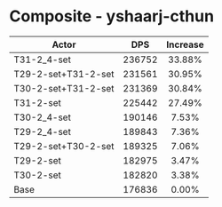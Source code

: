 # Composite - yshaarj-cthun
| Actor | DPS | Increase |
|---|:---:|:---:|
|T31-2_4-set|236752|33.88%|
|T29-2-set+T31-2-set|231561|30.95%|
|T30-2-set+T31-2-set|231369|30.84%|
|T31-2-set|225442|27.49%|
|T30-2_4-set|190146|7.53%|
|T29-2_4-set|189843|7.36%|
|T29-2-set+T30-2-set|189325|7.06%|
|T29-2-set|182975|3.47%|
|T30-2-set|182820|3.38%|
|Base|176836|0.00%|

